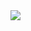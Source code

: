 <div alien="center">
    <img src="https://capsule-render.vercel.app/api?type=Venom&color=auto&height=300&section=header&text=Jeong%20Myeong%20Guk&fontSize=90" />
</div>
